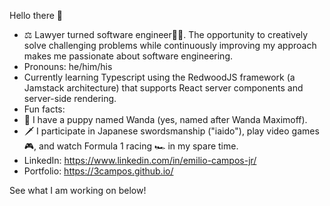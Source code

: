 Hello there 👋

- ⚖️ Lawyer turned software engineer👨‍💻. The opportunity to creatively solve challenging problems while continuously improving my approach makes me passionate about software engineering.
- Pronouns: he/him/his
- Currently learning Typescript using the RedwoodJS framework (a Jamstack architecture) that supports React server components and server-side rendering.
-  Fun facts: 
  - 🐶 I have a puppy named Wanda (yes, named after Wanda Maximoff).
  - 🗡 I participate in Japanese swordsmanship ("iaido"), play video games 🎮, and watch Formula 1 racing 🏎️ in my spare time.
- LinkedIn: https://www.linkedin.com/in/emilio-campos-jr/
- Portfolio: https://3campos.github.io/

See what I am working on below!

